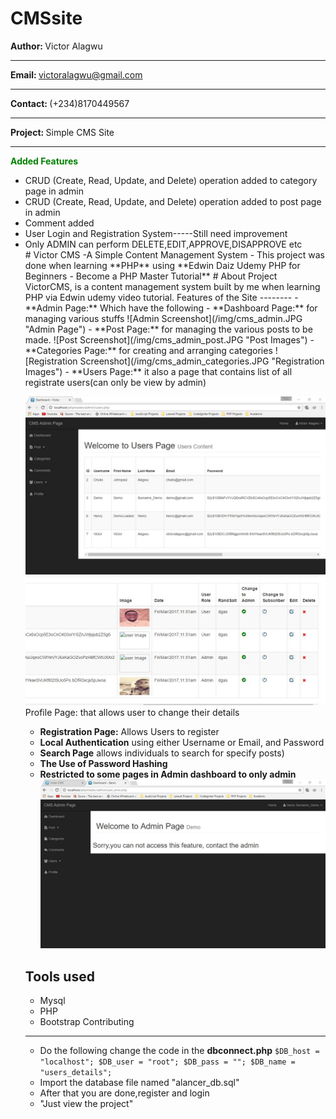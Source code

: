 # CMSsite
<b>Author: </b>Victor Alagwu<hr>
<b>Email: </b>victoralagwu@gmail.com<hr>
<b>Contact: </b>(+234)8170449567<hr>
<b>Project: </b> Simple CMS Site<hr>
<b style='color:green;'>Added Features </b>
<ul>
<li>CRUD (Create, Read, Update, and Delete) operation added to category page in admin </li>
<li>CRUD (Create, Read, Update, and Delete) operation added to post page in admin </li>
<li>Comment added</li>
<li>User Login and Registration System-----Still need improvement</li>
<li>Only ADMIN can perform DELETE,EDIT,APPROVE,DISAPPROVE etc </li>
# Victor CMS -A Simple Content Management System - 
This project was done when learning **PHP** using **Edwin Daiz Udemy PHP for Beginners - Become a PHP Master Tutorial**
# About Project
	VictorCMS, is a content management system built by me when learning PHP via Edwin udemy video tutorial. 
Features of the Site
--------
- **Admin Page:** Which have the following
- **Dashboard Page:** for managing various stuffs
![Admin Screenshot](/img/cms_admin.JPG "Admin Page")
- **Post Page:** for managing the various posts to be made.
![Post Screenshot](/img/cms_admin_post.JPG "Post Images")
- **Categories Page:** for creating and arranging categories
![Registration Screenshot](/img/cms_admin_categories.JPG "Registration Images")
- **Users Page:** it also a page that contains list of all registrate users(can only be view by admin)

![Registration Screenshot](/img/cms_admin_users1.JPG "Registration Images")
![Registration Screenshot](/img/cms_admin_users2.JPG "Registration Images")
Profile Page: that allows user to change their details
	
- **Registration Page:** Allows Users to register
- **Local Authentication** using either Username or Email, and Password
- **Search Page** allows individuals to search for specify posts)
- **The Use of Password Hashing**
- **Restricted to some pages in Admin dashboard to only admin**
![Registration Screenshot](/img/cms_admin_restrict.JPG "Registration Images")


Tools used
-------------

- Mysql
- PHP
- Bootstrap
Contributing
-----------


- Do the following change the code in the **dbconnect.php**
	`$DB_host = "localhost"; $DB_user = "root"; $DB_pass = ""; $DB_name = "users_details";`
- Import the database file named "alancer_db.sql"
- After that you are done,register and login
- "Just view the project"

	
 
